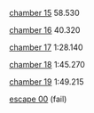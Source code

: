 [chamber 15](testchmb_a_10.dem) 58.530

[chamber 16](testchmb_a_11.dem) 40.320

[chamber 17](testchmb_a_13.dem) 1:28.140

[chamber 18](testchmb_a_14.dem) 1:45.270

[chamber 19](testchmb_a_10.dem) 1:49.215

[escape 00](escape_00.dem) (fail)
